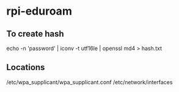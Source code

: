 # rpi-eduroam


## To create hash
echo -n 'password' | iconv -t utf16le | openssl md4 > hash.txt

## Locations
/etc/wpa_supplicant/wpa_supplicant.conf
/etc/network/interfaces
